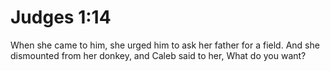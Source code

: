 # Judges 1:14

When she came to him, she urged him to ask her father for a field. And she dismounted from her donkey, and Caleb said to her, What do you want?

